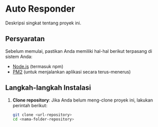 # Auto Responder

Deskripsi singkat tentang proyek ini.

## Persyaratan

Sebelum memulai, pastikan Anda memiliki hal-hal berikut terpasang di sistem Anda:

- [Node.js](https://nodejs.org/) (termasuk npm)
- [PM2](https://pm2.keymetrics.io/) (untuk menjalankan aplikasi secara terus-menerus)

## Langkah-langkah Instalasi

1. **Clone repository**:
   Jika Anda belum meng-clone proyek ini, lakukan perintah berikut:
   ```bash
   git clone <url-repository>
   cd <nama-folder-repository>
